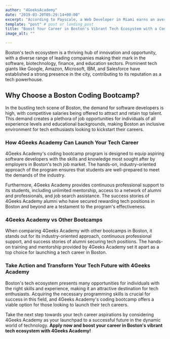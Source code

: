 ```yaml
---
author: "4GeeksAcademy"
date: "2019-03-20T05:29:14+00:00"
excerpt: "According to Payscale, a Web Developer in Miami earns an average of $64k per year, and an entry-level developer earns an average of $51k in the same period."
template: "post" # post or landing_post
title: "Boost Your Career in Boston's Vibrant Tech Ecosystem with a Coding Bootcamp from 4Geeks Academy"
image_alt: ""

---
```


Boston's tech ecosystem is a thriving hub of innovation and opportunity, with a diverse range of leading companies making their mark in the software, biotechnology, finance, and education sectors. Prominent tech giants like Google, Amazon, Microsoft, IBM, and Salesforce have established a strong presence in the city, contributing to its reputation as a tech powerhouse.

## Why Choose a Boston Coding Bootcamp?

In the bustling tech scene of Boston, the demand for software developers is high, with competitive salaries being offered to attract and retain top talent. This demand creates a plethora of job opportunities for individuals of all experience levels and educational backgrounds, making Boston an inclusive environment for tech enthusiasts looking to kickstart their careers.

### How 4Geeks Academy Can Launch Your Tech Career

4Geeks Academy's coding bootcamp program is designed to equip aspiring software developers with the skills and knowledge most sought after by employers in Boston's tech job market. The hands-on, industry-oriented approach of the program ensures that students are well-prepared to meet the demands of the industry.

Furthermore, 4Geeks Academy provides continuous professional support to its students, including unlimited mentorship, access to a network of alumni and professionals, and job search assistance. The success stories of 4Geeks Academy alumni who have secured rewarding tech positions in Boston and beyond are a testament to the program's effectiveness.

### 4Geeks Academy vs Other Bootcamps

When comparing 4Geeks Academy with other bootcamps in Boston, it stands out for its industry-oriented approach, continuous professional support, and success stories of alumni securing tech positions. The hands-on training and mentorship provided by 4Geeks Academy set it apart as a top choice for launching a tech career in Boston.

### Take Action and Transform Your Tech Future with 4Geeks Academy

Boston's tech ecosystem presents many opportunities for individuals with the right skills and experience, making it an attractive destination for tech enthusiasts. Acquiring the necessary programming skills is crucial for success in this field, and 4Geeks Academy's coding bootcamp offers a viable option for those looking to launch their tech careers.

Take the next step towards your tech career aspirations by considering 4Geeks Academy as your launchpad to a successful future in the dynamic world of technology. **Apply now and boost your career in Boston's vibrant tech ecosystem with 4Geeks Academy!**
